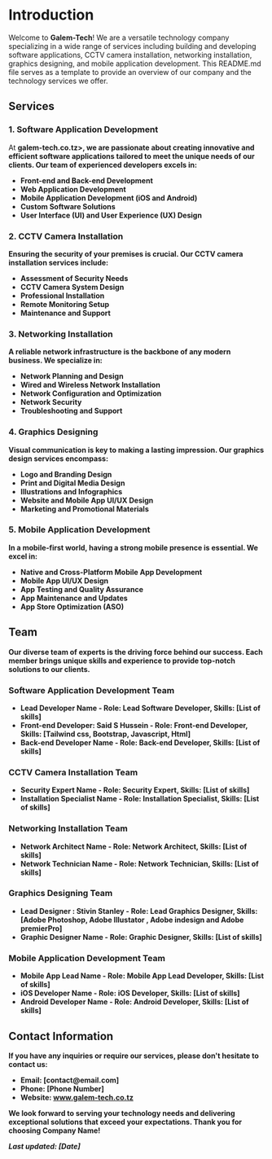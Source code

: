 <h1>Introduction</h1>

<p>Welcome to <strong>Galem-Tech</strong>! We are a versatile technology company specializing in a wide range of services including building and developing software applications, CCTV camera installation, networking installation, graphics designing, and mobile application development. This README.md file serves as a template to provide an overview of our company and the technology services we offer.</p>

<h2>Services</h2>

<h3>1. Software Application Development</h3>

<p>At <strong>galem-tech.co.tz>, we are passionate about creating innovative and efficient software applications tailored to meet the unique needs of our clients. Our team of experienced developers excels in:</p>

<ul>
    <li>Front-end and Back-end Development</li>
    <li>Web Application Development</li>
    <li>Mobile Application Development (iOS and Android)</li>
    <li>Custom Software Solutions</li>
    <li>User Interface (UI) and User Experience (UX) Design</li>
</ul>

<h3>2. CCTV Camera Installation</h3>

<p>Ensuring the security of your premises is crucial. Our CCTV camera installation services include:</p>

<ul>
    <li>Assessment of Security Needs</li>
    <li>CCTV Camera System Design</li>
    <li>Professional Installation</li>
    <li>Remote Monitoring Setup</li>
    <li>Maintenance and Support</li>
</ul>

<h3>3. Networking Installation</h3>

<p>A reliable network infrastructure is the backbone of any modern business. We specialize in:</p>

<ul>
    <li>Network Planning and Design</li>
    <li>Wired and Wireless Network Installation</li>
    <li>Network Configuration and Optimization</li>
    <li>Network Security</li>
    <li>Troubleshooting and Support</li>
</ul>

<h3>4. Graphics Designing</h3>

<p>Visual communication is key to making a lasting impression. Our graphics design services encompass:</p>

<ul>
    <li>Logo and Branding Design</li>
    <li>Print and Digital Media Design</li>
    <li>Illustrations and Infographics</li>
    <li>Website and Mobile App UI/UX Design</li>
    <li>Marketing and Promotional Materials</li>
</ul>

<h3>5. Mobile Application Development</h3>

<p>In a mobile-first world, having a strong mobile presence is essential. We excel in:</p>

<ul>
    <li>Native and Cross-Platform Mobile App Development</li>
    <li>Mobile App UI/UX Design</li>
    <li>App Testing and Quality Assurance</li>
    <li>App Maintenance and Updates</li>
    <li>App Store Optimization (ASO)</li>
</ul>

<h2>Team</h2>

<p>Our diverse team of experts is the driving force behind our success. Each member brings unique skills and experience to provide top-notch solutions to our clients.</p>

<h3>Software Application Development Team</h3>

<ul>
    <li><strong>Lead Developer Name</strong> - Role: Lead Software Developer, Skills: [List of skills]</li>
    <li><strong>Front-end Developer: Said S Hussein</strong> - Role: Front-end Developer, Skills: [Tailwind css, Bootstrap, Javascript, Html]</li>
    <li><strong>Back-end Developer Name</strong> - Role: Back-end Developer, Skills: [List of skills]</li>
</ul>

<h3>CCTV Camera Installation Team</h3>

<ul>
    <li><strong>Security Expert Name</strong> - Role: Security Expert, Skills: [List of skills]</li>
    <li><strong>Installation Specialist Name</strong> - Role: Installation Specialist, Skills: [List of skills]</li>
</ul>

<h3>Networking Installation Team</h3>

<ul>
    <li><strong>Network Architect Name</strong> - Role: Network Architect, Skills: [List of skills]</li>
    <li><strong>Network Technician Name</strong> - Role: Network Technician, Skills: [List of skills]</li>
</ul>

<h3>Graphics Designing Team</h3>

<ul>
    <li><strong>Lead Designer : Stivin Stanley </strong> - Role: Lead Graphics Designer, Skills: [Adobe Photoshop, Adobe Illustator , Adobe indesign and Adobe premierPro]</li>
    <li><strong>Graphic Designer Name</strong> - Role: Graphic Designer, Skills: [List of skills]</li>
</ul>

<h3>Mobile Application Development Team</h3>

<ul>
    <li><strong>Mobile App Lead Name</strong> - Role: Mobile App Lead Developer, Skills: [List of skills]</li>
    <li><strong>iOS Developer Name</strong> - Role: iOS Developer, Skills: [List of skills]</li>
    <li><strong>Android Developer Name</strong> - Role: Android Developer, Skills: [List of skills]</li>
</ul>

<h2>Contact Information</h2>

<p>If you have any inquiries or require our services, please don't hesitate to contact us:</p>

<ul>
    <li><strong>Email:</strong> [contact@email.com]</li>
    <li><strong>Phone:</strong> [Phone Number]</li>
    <li><strong>Website:</strong> <a href="[www.galem-tech.co.tz]">www.galem-tech.co.tz</a></li>
</ul>

<p>We look forward to serving your technology needs and delivering exceptional solutions that exceed your expectations. Thank you for choosing <strong>Company Name</strong>!</p>

<p><em>Last updated: [Date]</em></p>
